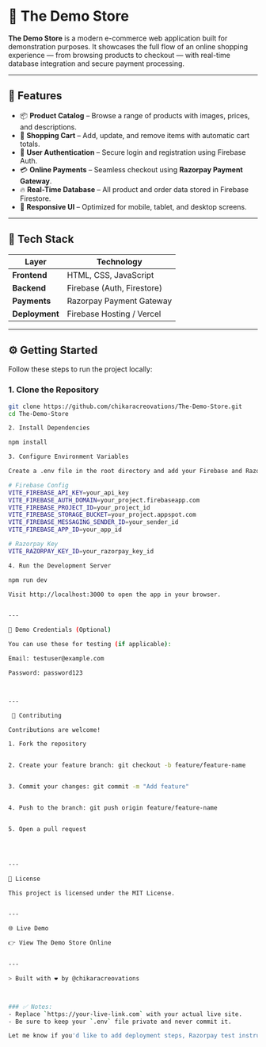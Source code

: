 # 🛒 The Demo Store

**The Demo Store** is a modern e-commerce web application built for demonstration purposes. It showcases the full flow of an online shopping experience — from browsing products to checkout — with real-time database integration and secure payment processing.

---

## 🚀 Features

- 📦 **Product Catalog** – Browse a range of products with images, prices, and descriptions.
- 🛒 **Shopping Cart** – Add, update, and remove items with automatic cart totals.
- 🔐 **User Authentication** – Secure login and registration using Firebase Auth.
- 💳 **Online Payments** – Seamless checkout using **Razorpay Payment Gateway**.
- 🔥 **Real-Time Database** – All product and order data stored in Firebase Firestore.
- 📱 **Responsive UI** – Optimized for mobile, tablet, and desktop screens.

---

## 🧰 Tech Stack

| Layer       | Technology                    |
|-------------|-------------------------------|
| **Frontend**| HTML, CSS, JavaScript         |
| **Backend** | Firebase (Auth, Firestore)    |
| **Payments**| Razorpay Payment Gateway      |
| **Deployment** | Firebase Hosting / Vercel |

---

## ⚙️ Getting Started

Follow these steps to run the project locally:

### 1. Clone the Repository

```bash
git clone https://github.com/chikaracreovations/The-Demo-Store.git
cd The-Demo-Store

2. Install Dependencies

npm install

3. Configure Environment Variables

Create a .env file in the root directory and add your Firebase and Razorpay credentials:

# Firebase Config
VITE_FIREBASE_API_KEY=your_api_key
VITE_FIREBASE_AUTH_DOMAIN=your_project.firebaseapp.com
VITE_FIREBASE_PROJECT_ID=your_project_id
VITE_FIREBASE_STORAGE_BUCKET=your_project.appspot.com
VITE_FIREBASE_MESSAGING_SENDER_ID=your_sender_id
VITE_FIREBASE_APP_ID=your_app_id

# Razorpay Key
VITE_RAZORPAY_KEY_ID=your_razorpay_key_id

4. Run the Development Server

npm run dev

Visit http://localhost:3000 to open the app in your browser.


---

🧪 Demo Credentials (Optional)

You can use these for testing (if applicable):

Email: testuser@example.com

Password: password123



---

 🤝 Contributing

Contributions are welcome!

1. Fork the repository


2. Create your feature branch: git checkout -b feature/feature-name


3. Commit your changes: git commit -m "Add feature"


4. Push to the branch: git push origin feature/feature-name


5. Open a pull request




---

📄 License

This project is licensed under the MIT License.


---

🌐 Live Demo

👉 View The Demo Store Online


---

> Built with ❤️ by @chikaracreovations



### ✅ Notes:
- Replace `https://your-live-link.com` with your actual live site.
- Be sure to keep your `.env` file private and never commit it.

Let me know if you'd like to add deployment steps, Razorpay test instructions, or badges (build, license, etc.)!

